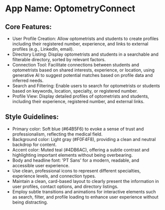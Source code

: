 # **App Name**: OptometryConnect

## Core Features:

- User Profile Creation: Allow optometrists and students to create profiles including their registered number, experience, and links to external profiles (e.g., LinkedIn, email).
- Directory Listing: Display optometrists and students in a searchable and filterable directory, sorted by relevant factors.
- Connection Tool: Facilitate connections between students and optometrists based on shared interests, experience, or location, using generative AI to suggest potential matches based on profile data and inferred needs.
- Search and Filtering: Enable users to search for optometrists or students based on keywords, location, specialty, or registered number.
- Profile View: Display detailed profiles of optometrists and students, including their experience, registered number, and external links.

## Style Guidelines:

- Primary color: Soft blue (#64B5F6) to evoke a sense of trust and professionalism, reflecting the medical field.
- Background color: Light gray (#F0F4F8), providing a clean and neutral backdrop for content.
- Accent color: Muted teal (#4DB6AC), offering a subtle contrast and highlighting important elements without being overbearing.
- Body and headline font: 'PT Sans' for a modern, readable, and accessible user experience.
- Use clean, professional icons to represent different specialties, experience levels, and connection types.
- Maintain a clean, card-based layout to clearly present the information in user profiles, contact options, and directory listings.
- Employ subtle transitions and animations for interactive elements such as search, filter, and profile loading to enhance user experience without being distracting.